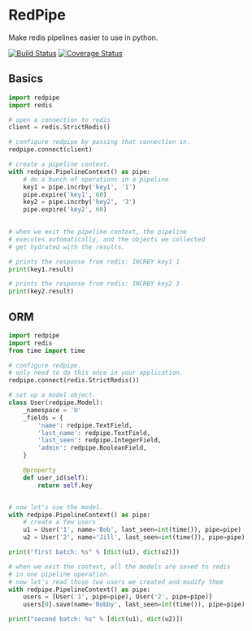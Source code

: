 # RedPipe
Make redis pipelines easier to use in python.

[![Build Status](https://travis-ci.org/72squared/redpipe.svg?branch=master)](https://travis-ci.org/72squared/redpipe) [![Coverage Status](https://coveralls.io/repos/github/72squared/redpipe/badge.svg?branch=master)](https://coveralls.io/github/72squared/redpipe?branch=master)

## Basics
```python
import redpipe
import redis

# open a connection to redis
client = redis.StrictRedis()

# configure redpipe by passing that connection in.
redpipe.connect(client)

# create a pipeline context.
with redpipe.PipelineContext() as pipe:
    # do a bunch of operations in a pipeline
    key1 = pipe.incrby('key1', '1')
    pipe.expire('key1', 60)
    key2 = pipe.incrby('key2', '3')
    pipe.expire('key2', 60)
    

# when we exit the pipeline context, the pipeline
# executes automatically, and the objects we collected
# get hydrated with the results.

# prints the response from redis: INCRBY key1 1
print(key1.result)

# prints the response from redis: INCRBY key2 3
print(key2.result)
```

## ORM
```python
import redpipe
import redis
from time import time

# configure redpipe. 
# only need to do this once in your application.
redpipe.connect(redis.StrictRedis())

# set up a model object.
class User(redpipe.Model):
    _namespace = 'U'
    _fields = {
        'name': redpipe.TextField,
        'last_name': redpipe.TextField,
        'last_seen': redpipe.IntegerField,
        'admin': redpipe.BooleanField,
    }

    @property
    def user_id(self):
        return self.key


# now let's use the model.
with redpipe.PipelineContext() as pipe:
    # create a few users
    u1 = User('1', name='Bob', last_seen=int(time()), pipe=pipe)
    u2 = User('2', name='Jill', last_seen=int(time()), pipe=pipe)

print("first batch: %s" % [dict(u1), dict(u2)])

# when we exit the context, all the models are saved to redis
# in one pipeline operation.
# now let's read those two users we created and modify them
with redpipe.PipelineContext() as pipe:
    users = [User('1', pipe=pipe), User('2', pipe=pipe)]
    users[0].save(name='Bobby', last_seen=int(time()), pipe=pipe)

print("second batch: %s" % [dict(u1), dict(u2)])

```